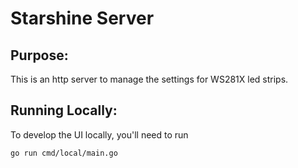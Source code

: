 # Starshine Server

## Purpose:

This is an http server to manage the settings for WS281X led strips.


## Running Locally:
To develop the UI locally, you'll need to run 
```sh
go run cmd/local/main.go
```

